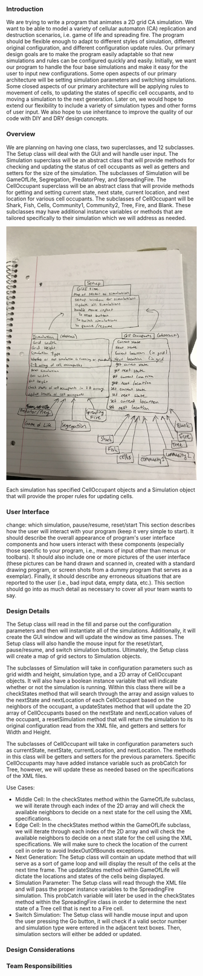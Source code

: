 ### Introduction

We are trying to write a program that animates a 2D grid CA simulation. We want to be able to model a variety of cellular automaton (CA) replication and destruction scenarios, i.e. game of life and spreading fire. The program should be flexible enough to adapt to different styles of simulation, different original configuration, and different configuration update rules. Our primary design goals are to make the program easily adaptable so that new simulations and rules can be configured quickly and easily. Initially, we want our program to handle the four base simulations and make it easy for the user to input new configurations. Some open aspects of our primary architecture will be setting simulation parameters and switching simulations. Some closed aspects of our primary architecture will be applying rules to movement of cells, to updating the states of specific cell occupants, and to moving a simulation to the next generation. Later on, we would hope to extend our flexibility to include a variety of simulation types and other forms of user input. We also hope to use inheritance to improve the quality of our code with DIY and DRY design concepts.

### Overview

We are planning on having one class, two superclasses, and 12 subclasses. The Setup class will deal with the GUI and will handle user input. The Simulation superclass will be an abstract class that will provide methods for checking and updating the status of cell occupants as well as getters and setters for the size of the simulation. The subclasses of Simulation will be GameOfLife, Segregation, PredatorPrey, and SpreadingFire. The CellOccupant superclass will be an abstract class that will provide methods for getting and setting current state, next state, current location, and next location for various cell occupants. The subclasses of CellOccupant will be Shark, Fish, Cells, Community1, Community2, Tree, Fire, and Blank. These subclasses may have additional instance variables or methods that are tailored specifically to their simulation which we will address as needed.

![UML](IMG_0848.jpeg)

Each simulation has specified CellOccupant objects and a Simulation object that will provide the proper rules for updating cells. 

### User Interface

change: which simulation, pause/resume, reset/start
This section describes how the user will interact with your program (keep it very simple to start). It should describe the overall appearance of program's user interface components and how users interact with these components (especially those specific to your program, i.e., means of input other than menus or toolbars). It should also include one or more pictures of the user interface (these pictures can be hand drawn and scanned in, created with a standard drawing program, or screen shots from a dummy program that serves as a exemplar). Finally, it should describe any erroneous situations that are reported to the user (i.e., bad input data, empty data, etc.). This section should go into as much detail as necessary to cover all your team wants to say.

### Design Details

The Setup class will read in the fill and parse out the configuration parameters and then will instantiate all of the simulations. Additionally, it will create the GUI window and will update the window as time passes. The Setup class will also handle the mouse input for the reset/start, pause/resume, and switch simulation buttons. Ultimately, the Setup class will create a map of grid sectors to Simulation objects. 

The subclasses of Simulation will take in configuration parameters such as grid width and height, simulation type, and a 2D array of CellOccupant objects. It will also have a boolean instance variable that will indicate whether or not the simulation is running. Within this class there will be a checkStates method that will search through the array and assign values to the nextState and nextLocation of each CellOccupant based on the neighbors of the occupant, a updateStates method that will update the 2D array of CellOccupants based on the nextState and nextLocation values of the occupant, a resetSimulation method that will return the simulation to its original configuration read from the XML file, and getters and setters for Width and Height.

The subclasses of CellOccupant will take in configuration parameters such as currentState, nextState, currentLocation, and nextLocation. The methods in this class will be getters and setters for the previous parameters. Specific CellOccupants may have added instance variable such as probCatch for Tree, however, we will update these as needed based on the specifications of the XML files. 

Use Cases:
* Middle Cell: In the checkStates method within the GameOfLife subclass, we will iterate through each index of the 2D array and will check the available neighbors to decide on a next state for the cell using the XML specifications.
* Edge Cell: In the checkStates method within the GameOfLife subclass, we will iterate through each index of the 2D array and will check the available neighbors to decide on a next state for the cell using the XML specifications. We will make sure to check the location of the current cell in order to avoid IndexOutOfBounds exceptions.
* Next Generation: The Setup class will contain an update method that will serve as a sort of game loop and will display the result of the cells at the next time frame. The updateStates method within GameOfLife will dictate the locations and states of the cells being displayed. 
* Simulation Parameter: The Setup class will read through the XML file and will pass the proper instance variables to the SpreadingFire simulation. This probCatch variable will later be used in the checkStates method within the SpreadingFire class in order to determine the next state of a Tree cell that is next to a Fire cell.
* Switch Simulation: The Setup class will handle mouse input and upon the user pressing the Go button, it will check if a valid sector number and simulation type were entered in the adjacent text boxes. Then, simulation sectors will either be added or updated. 

### Design Considerations

### Team Responsibilities